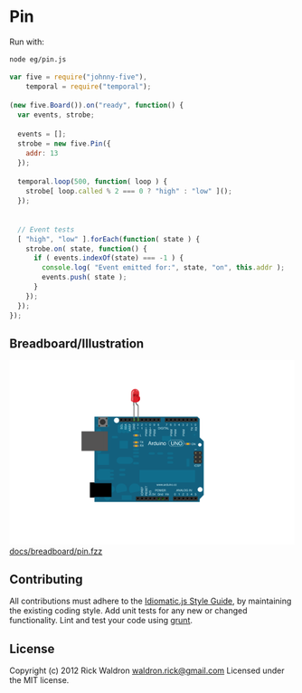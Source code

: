 # Pin

Run with:
```bash
node eg/pin.js
```


```javascript
var five = require("johnny-five"),
    temporal = require("temporal");

(new five.Board()).on("ready", function() {
  var events, strobe;

  events = [];
  strobe = new five.Pin({
    addr: 13
  });

  temporal.loop(500, function( loop ) {
    strobe[ loop.called % 2 === 0 ? "high" : "low" ]();
  });


  // Event tests
  [ "high", "low" ].forEach(function( state ) {
    strobe.on( state, function() {
      if ( events.indexOf(state) === -1 ) {
        console.log( "Event emitted for:", state, "on", this.addr );
        events.push( state );
      }
    });
  });
});

```


## Breadboard/Illustration


![docs/breadboard/pin.png](breadboard/pin.png)
[docs/breadboard/pin.fzz](breadboard/pin.fzz)









## Contributing
All contributions must adhere to the [Idiomatic.js Style Guide](https://github.com/rwldrn/idiomatic.js),
by maintaining the existing coding style. Add unit tests for any new or changed functionality. Lint and test your code using [grunt](https://github.com/cowboy/grunt).

## License
Copyright (c) 2012 Rick Waldron <waldron.rick@gmail.com>
Licensed under the MIT license.
